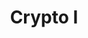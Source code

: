 ---
credit:
- Husnain R
- Anakin
- Nebu
- Heassam
- Pranav
featured: false
recording: ''
slides: crypto_i_meeting.pdf
tags:
- Crypto Fundamentals
- Encoding
- Symetric and Asymmetric Key encryption
- Ceasar Cipher, Old Ciphers
- XOR
- AES (Symmetric Key)
- RSA (Asymmetric Key)
time_close: ''
time_start: 2021-09-23T23:00:00.000000Z
title: Crypto I
week_number: 4
---